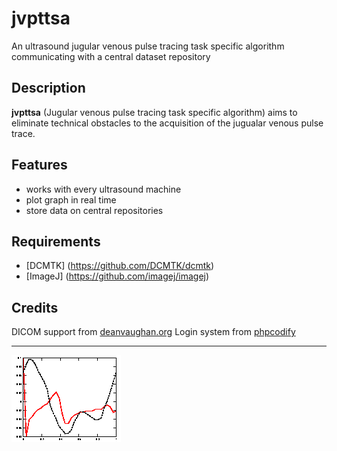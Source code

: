 # jvpttsa
An ultrasound jugular venous pulse tracing  task specific algorithm  communicating with a central dataset repository
## Description
**jvpttsa** (Jugular venous pulse tracing task specific algorithm) aims to eliminate technical obstacles to the acquisition of the jugualar venous pulse trace.
## Features
- works with every ultrasound machine
- plot graph in real time
- store data on central repositories
## Requirements
- [DCMTK] (https://github.com/DCMTK/dcmtk)
- [ImageJ] (https://github.com/imagej/imagej)
## Credits
DICOM support from [deanvaughan.org](http://deanvaughan.org/wordpress/dicom-php-class/)
Login system from [phpcodify](http://www.phpcodify.com/angularjs-login-script-using-php-mysql-bootstrap/)

-------------------
![ ](logo.gif)

